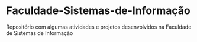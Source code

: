 # Faculdade-Sistemas-de-Informação
Repositório com algumas atividades e projetos desenvolvidos na Faculdade de Sistemas de Informação
